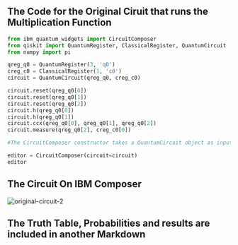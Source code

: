 ## The Code for the Original Ciruit that runs the Multiplication Function
```python
from ibm_quantum_widgets import CircuitComposer
from qiskit import QuantumRegister, ClassicalRegister, QuantumCircuit
from numpy import pi

qreg_q0 = QuantumRegister(3, 'q0')
creg_c0 = ClassicalRegister(1, 'c0')
circuit = QuantumCircuit(qreg_q0, creg_c0)

circuit.reset(qreg_q0[0])
circuit.reset(qreg_q0[1])
circuit.reset(qreg_q0[2])
circuit.h(qreg_q0[0])
circuit.h(qreg_q0[1])
circuit.ccx(qreg_q0[0], qreg_q0[1], qreg_q0[2])
circuit.measure(qreg_q0[2], creg_c0[0])

#The CircuitComposer constructor takes a QuantumCircuit object as input and creates a new instance of the IBM Quantum Composer widget with the circuit displayed in it.

editor = CircuitComposer(circuit=circuit)
editor
```

## The Circuit On IBM Composer


![original-circuit-2](https://github.com/ubsuny/23-Homework1G4/assets/38404107/d12fc316-2b82-4859-ab99-64e5113c176f)


## The Truth Table, Probabilities and results are included in another Markdown

